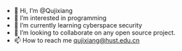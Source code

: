 - 👋 Hi, I’m @Qujixiang
- 👀 I’m interested in programming
- 🌱 I’m currently learning cyberspace security
- 💞️ I’m looking to collaborate on any open source project.
- 📫 How to reach me qujixiang@hust.edu.cn

<!---
Qujixiang/Qujixiang is a ✨ special ✨ repository because its `README.md` (this file) appears on your GitHub profile.
You can click the Preview link to take a look at your changes.
--->
